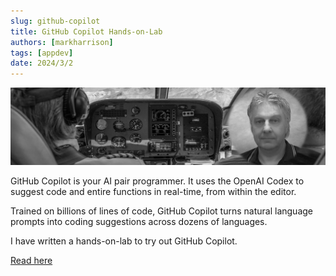 ```yaml
---
slug: github-copilot
title: GitHub Copilot Hands-on-Lab
authors: [markharrison]
tags: [appdev]
date: 2024/3/2
---
```


![](images/githubcopilot.png)

GitHub Copilot is your AI pair programmer. It uses the OpenAI Codex to suggest code and entire functions in real-time, from within the editor.

Trained on billions of lines of code, GitHub Copilot turns natural language prompts into coding suggestions across dozens of languages. 

I have written a hands-on-lab to try out GitHub Copilot.

[Read here](https://markharrison.io/lab-github-copilot)

